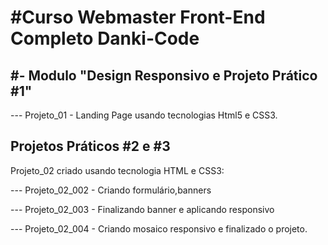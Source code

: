 # #Curso Webmaster Front-End Completo Danki-Code

## #- Modulo "Design Responsivo e Projeto Prático #1"
--- Projeto_01 - Landing Page usando tecnologias Html5 e CSS3.



## Projetos Práticos #2 e #3 

Projeto_02 criado usando tecnologia HTML e CSS3:

--- Projeto_02_002 - Criando formulário,banners

--- Projeto_02_003 - Finalizando banner e aplicando responsivo

--- Projeto_02_004 - Criando mosaico responsivo e finalizado o projeto.

